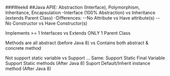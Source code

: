 ###Week4
##Java APIE: Abstraction (Interface), Polymorphism, Inheritance, Encapsulation
 -Interface (100% Abstraction) vs Inheritance (extends Parent Class)
  -Differences:
    --No Attribute vs Have attribute(s)
    -- No Constructor vs Have Constructor(s)

Implements >= 1 Interfaces vs Extends ONLY 1 Parent Class

Methods are all abstract (before Java 8) vs Contains both abstract & concrete method

Not support static variable vs Support ...
Same:
Support Static Final Variable
Support Static methods (After Java 8)
Suport Default/Inherit instance method (After Java 8)